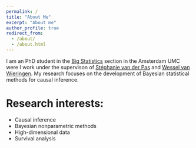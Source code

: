 ```yaml
---
permalink: /
title: "About Me"
excerpt: "About me"
author_profile: true
redirect_from: 
  - /about/
  - /about.html
---
```


I am an PhD student in the [Big Statistics](https://www.bigstatistics.nl/) section in the Amsterdam UMC were I work under the supervison of [Stéphanie van der Pas](https://www.stephanievanderpas.nl/) and [Wessel van Wieringen](https://www.few.vu.nl/~wvanwie/). My research focuses on the development of Bayesian statistical methods for causal inference. 


# Research interests:
 - Causal inference
 - Bayesian nonparametric methods
 - High-dimensional data
 - Survival analysis
